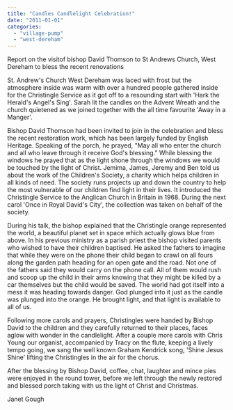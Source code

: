 ```yaml
---
title: "Candles Candlelight Celebration!"
date: "2011-01-01"
categories: 
  - "village-pump"
  - "west-dereham"
---
```


Report on the visitof bishop David Thomson to St Andrews Church, West Dereham to bless the recent renovations

St. Andrew's Church West Dereham was laced with frost but the atmosphere inside was warm with over a hundred people gathered inside for the Christingle Service as it got off to a resounding start with 'Hark the Herald's Angel's Sing'. Sarah lit the candles on the Advent Wreath and the church quietened as we joined together with the all time favourite 'Away in a Manger'.

Bishop David Thomson had been invited to join in the celebration and bless the recent restoration work, which has been largely funded by English Heritage. Speaking of the porch, he prayed, "May all who enter the church and all who leave through it receive God's blessing." While blessing the windows he prayed that as the light shone through the windows we would be touched by the light of Christ. Jemima, James, Jeremy and Ben told us about the work of the Children's Society, a charity which helps children in all kinds of need. The society runs projects up and down the country to help the most vulnerable of our children find light in their lives. It introduced the Christingle Service to the Anglican Church in Britain in 1968. During the next carol 'Once in Royal David's City', the collection was taken on behalf of the society.

During his talk, the bishop explained that the Christingle orange represented the world, a beautiful planet set in space which actually glows blue from above. In his previous ministry as a parish priest the bishop visited parents who wished to have their children baptised. He asked the fathers to imagine that while they were on the phone their child began to crawl on all fours along the garden path heading for an open gate and the road. Not one of the fathers said they would carry on the phone call. All of them would rush and scoop up the child in their arms knowing that they might be killed by a car themselves but the child would be saved. The world had got itself into a mess it was heading towards danger. God plunged into it just as the candle was plunged into the orange. He brought light, and that light is available to all of us.

Following more carols and prayers, Christingles were handed by Bishop David to the children and they carefully returned to their places, faces aglow with wonder in the candlelight. After a couple more carols with Chris Young our organist, accompanied by Tracy on the flute, keeping a lively tempo going, we sang the well known Graham Kendrick song, 'Shine Jesus Shine' lifting the Christingles in the air for the chorus.

After the blessing by Bishop David, coffee, chat, laughter and mince pies were enjoyed in the round tower, before we left through the newly restored and blessed porch taking with us the light of Christ and Christmas.

Janet Gough
